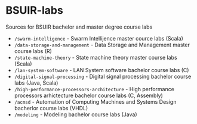 # BSUIR-labs
Sources for BSUIR bachelor and master degree course labs

- `/swarm-intelligence` - Swarm Intellijence master cource labs (Scala)
- `/data-storage-and-management` - Data Storage and Management master course labs (R)
- `/state-machine-theory` - State machine theory master course labs (Scala) 
- `/lan-system-software` - LAN System software bachelor course labs (C)
- `/digital-signal-processing` - Digital signal processing bachelor course labs (Java, Scala)
- `/high-performance-processors-architecture` - High performance processors arhictecture bachelor course labs (C, Assembly)
- `/acmsd` - Automation of Computing Machines and Systems Design bacherlor course labs (VHDL)
- `/modeling` - Modeling bachelor course labs (Java)
